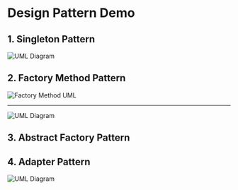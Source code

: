 # Design Pattern Demo

## 1. Singleton Pattern
![UML Diagram](http://www.plantuml.com/plantuml/png/SoWkIImgAStDuKhEIImkLWZEp4lFIIt9prEevb9GqCtC0yhd9QTQ8Ki0XKeoask1yjfbYJcb8CcI8g0qI0DScGQAb2P8SNfgYIVKF3HPhCRNSZcavgK0dGO0)

## 2. Factory Method Pattern
![Factory Method UML](http://www.plantuml.com/plantuml/png/fP512i9034NtEKMMBT92PoaY1TU2LnYc4GiraJH5HBsx1JiY5aR1zVzvF7xgthpQSEoWPIFT-q2uKsc6O7W5n0NAYTHRAvpbS0S8dUzxt2Xv4vqguvM9NhPa1scoV1a9RttXe6Gq1LM2_TbrltGdd-gR4AAI3Sh8T9v99S3k7x1xWkDcvVfr5PTUtSfoffDCNSIDQL7CTaYc3chYPlpv0m00)

---

![UML Diagram](http://www.plantuml.com/plantuml/png/lL6nJWCn3Dtp5HvReVO3JWXL1I64Eh2niAHtlXAHiwl4KGVWtqbpHb4GIB0mMNw9dzzxtaInGTBaZIF1CDeUOPj4cE3L05n0G1emB9QbORhshd_9tRinlRSnmespdW_VVUu3Mi6PRB7ibBPEFZeQ-1JhDbZ1qHBw3kuVphKWOx0JPkJsN0koBmCPKiBVgBoJoV_B8ZLLK_av2820aW81uQaDuwloFxDLkysfS6ArFnJ6JgzN84voJBAp-v9BgVC-fj4TKa0r7H9jKtI4CUxuuFfvWqfSNttgcGjSlgtNZRdsfGfLXWolLcsApKkDmnXYGH0-0e_5MmVv74W2irrvjW8fObINJoIiwO6bGK-fUgFPv3PD_WC0)

## 3. Abstract Factory Pattern
## 4. Adapter Pattern
![UML Diagram](http://www.plantuml.com/plantuml/png/bP2n2i8m54NtV4N6YgGVKAJKpL7gu9pwdhKGcvgyuA3-kx61Px5GSBsNSxZSofDs5Av6d8psNjOszB2p1kL3IAcSXYxuGe8DZS6Oh5kaUWoprJG-T-Ip0TiY6VROnhgnKQHxyHB9pjq_SeOFjw0TCdtlW2u_yF6JBR9Rq0EXIufnBrSB0tZtvgdKJ2PcTgjKEH5_JytpaayG5VOGdty3)


